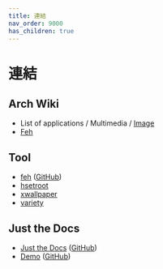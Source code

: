 ```yaml
---
title: 連結
nav_order: 9000
has_children: true
---
```


# 連結


## Arch Wiki

* List of applications / Multimedia / [Image](https://wiki.archlinux.org/title/List_of_applications/Multimedia#Image)
* [Feh](https://wiki.archlinux.org/title/Feh)


## Tool

* [feh](https://feh.finalrewind.org/) ([GitHub](https://github.com/derf/feh))
* [hsetroot](https://github.com/himdel/hsetroot)
* [xwallpaper](https://github.com/stoeckmann/xwallpaper)
* [variety](https://github.com/varietywalls/variety)



## Just the Docs

* [Just the Docs](https://pmarsceill.github.io/just-the-docs/) ([GitHub](https://github.com/pmarsceill/just-the-docs))
* [Demo](https://pmarsceill.github.io/jtd-remote/) ([GitHub](https://github.com/pmarsceill/jtd-remote))
